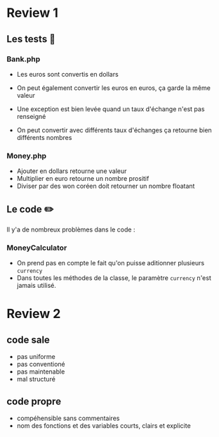 # Review 1

## Les tests :wrench:

### Bank.php

- Les euros sont convertis en dollars

- On peut également convertir les euros en euros, ça garde la même valeur

- Une exception est bien levée quand un taux d'échange n'est pas renseigné 

- On peut convertir avec différents taux d'échanges ça retourne bien différents nombres

### Money.php

- Ajouter en dollars retourne une valeur
- Multiplier en euro retourne un nombre prositif
- Diviser par des won coréen doit retourner un nombre floatant 

## Le code :pencil2:

Il y'a de nombreux problèmes dans le code :

### MoneyCalculator

- On prend pas en compte le fait qu'on puisse aditionner plusieurs `currency`
- Dans toutes les méthodes de la classe, le paramètre `currency` n'est jamais utilisé.



# Review 2

## code sale

- pas uniforme
- pas conventioné
- pas maintenable 
- mal structuré

## code propre

- compéhensible sans commentaires
- nom des fonctions et des variables courts, clairs et explicite